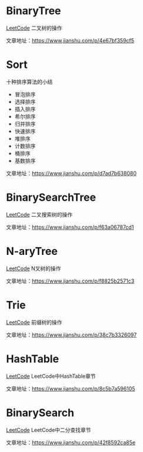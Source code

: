 # BinaryTree

[LeetCode](https://leetcode.com/explore/learn/card/data-structure-tree/)
二叉树的操作

文章地址：https://www.jianshu.com/p/4e67bf359cf5

# Sort

十种排序算法的小结

- 冒泡排序
- 选择排序
- 插入排序
- 希尔排序
- 归并排序
- 快速排序
- 堆排序
- 计数排序
- 桶排序
- 基数排序

文章地址：https://www.jianshu.com/p/d7ad7b638080


# BinarySearchTree

[LeetCode](https://leetcode.com/explore/learn/card/introduction-to-data-structure-binary-search-tree/)
二叉搜索树的操作

文章地址：https://www.jianshu.com/p/f63a06787cd1

# N-aryTree

[LeetCode](https://leetcode.com/explore/learn/card/n-ary-tree/)
N叉树的操作

文章地址：https://www.jianshu.com/p/f8825b2571c3

# Trie

[LeetCode](https://leetcode.com/explore/learn/card/trie/)
前缀树的操作

文章地址：https://www.jianshu.com/p/38c7b3326097

# HashTable

[LeetCode](https://leetcode.com/explore/learn/card/hash-table/)
LeetCode中HashTable章节

文章地址：https://www.jianshu.com/p/8c5b7a596105

# BinarySearch

[LeetCode](https://leetcode.com/explore/learn/card/binary-search/)
LeetCode中二分查找章节

文章地址：https://www.jianshu.com/p/42f8592ca85e
